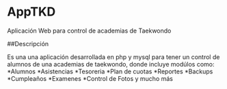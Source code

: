 # AppTKD
Aplicación Web para control de academias de Taekwondo

##Descripción

Es una una aplicación desarrollada en php y mysql para tener un control de alumnos de una academias de taekwondo, donde incluye
modúlos como:
*Alumnos
*Asistencias
*Tesoreria
*Plan de cuotas
*Reportes
*Backups
*Cumpleaños
*Examenes
*Control de Fotos
y mucho más

